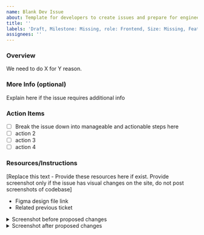```yaml
---
name: Blank Dev Issue
about: Template for developers to create issues and prepare for engineering tickets.
title: ''
labels: 'Draft, Milestone: Missing, role: Frontend, Size: Missing, Feature: Missing'
assignees: ''
---
```


<!-- @format -->

### Overview

We need to do X for Y reason.

### More Info (optional)

Explain here if the issue requires additional info

### Action Items

- [ ] Break the issue down into manageable and actionable steps here
- [ ] action 2
- [ ] action 3
- [ ] action 4

### Resources/Instructions

[Replace this text - Provide these resources here if exist. Provide screenshot only if the issue has visual
changes on the site, do not post screenshots of codebase]

- Figma design file link
- Related previous ticket
<details><summary>Screenshot before proposed changes</summary>
<p>
[insert screenshot here]
</p>
</details>

<details><summary>Screenshot after proposed changes</summary>
<p>
[insert screenshot here]
</p>
</details>
